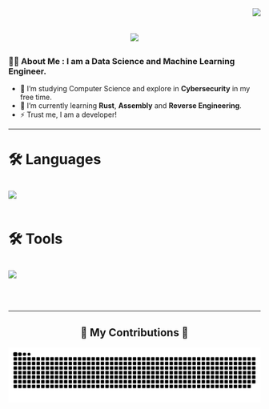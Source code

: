 <img align="right" src="https://api.visitorbadge.io/api/visitors?path=https%3A%2F%2Fgithub.com%2FHantak07&countColor=%23263759">

<h1 align="center">
    <img src="https://readme-typing-svg.herokuapp.com/?font=Righteous&size=35&center=true&vCenter=true&width=600&height=70&duration=4000&lines=Hi+There!;+I'm+Harsh!;" />
</h1>

### :man_technologist: About Me : I am a **Data Science and Machine Learning Engineer**.
- :telescope: I’m studying Computer Science and explore in **Cybersecurity** in my free time.
- :seedling: I’m currently learning **Rust**, **Assembly** and **Reverse Engineering**.
- :zap: Trust me, I am a developer!
---
<h1>🛠️ Languages </h1> 
<br/>
<div>
    <img src="https://skillicons.dev/icons?i=python,c,rust,bash,matlab,html,css" />
</div>
<br/>
<h1>🛠️ Tools</h1> 
<br/>
<div>
    <img src="https://skillicons.dev/icons?i==pycharm,vscode,neovim,linux,ubuntu,kali,arch,github,git" />
</div>

<br/><br/>

---

<div align="center">
  <h2>🐍 My Contributions 🐍</h2>
  <img alt="snake eating my contributions" src="https://raw.githubusercontent.com/Hantak07/Hantak07/output/github-contribution-grid-snake.svg" />
  
  <br/><br/><br/>
</div>

<!--
**Hantak07/Hantak07** is a ✨ _special_ ✨ repository because its `README.md` (this file) appears on your GitHub profile.

Here are some ideas to get you started:

- 🔭 I’m currently working on ...
- 🌱 I’m currently learning ...
- 👯 I’m looking to collaborate on ...
- 🤔 I’m looking for help with ...
- 💬 Ask me about ...
- 📫 How to reach me: ...
- 😄 Pronouns: ...
- ⚡ Fun fact: ...
-->
